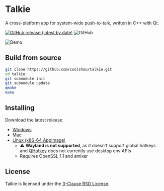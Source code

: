 # Talkie
A cross-platform app for system-wide push-to-talk, written in C++ with Qt.


[![GitHub release (latest by date)](https://img.shields.io/github/v/release/alexandrvicente/talkie)](https://github.com/alexandrvicente/talkie/releases/latest)
![GitHub](https://img.shields.io/github/license/alexandrvicente/talkie)

![Demo](misc/readme/demo.gif)
## Build from source
```bash
git clone https://github.com/coolshou/talkie.git
cd talkie
git submodule init
git submodule update
qmake
make
```
## Installing
Download the latest release:

- [Windows](https://github.com/alexandrvicente/talkie/releases/latest/download/Talkie.msi)
- [Mac](https://github.com/alexandrvicente/talkie/releases/latest/download/Talkie.dmg)
- [Linux (x86-64 AppImage)](https://github.com/alexandrvicente/talkie/releases/latest/download/Talkie-x86_64.AppImage)
  - ⚠️ **Wayland is not supported**, as it doesn't support global hotkeys and [QHotkey](https://github.com/Skycoder42/QHotkey) does not currently use desktop env APIs
  - Requires OpenSSL 1.1 and amixer

## License
Talkie is licensed under the [3-Clause BSD License](https://opensource.org/licenses/BSD-3-Clause).
